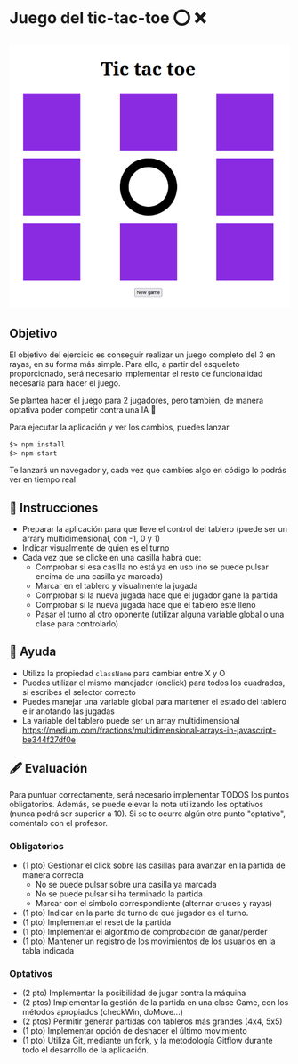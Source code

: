 # Juego del tic-tac-toe ⭕ ❌

![](screenshot.png)

## Objetivo
El objetivo del ejercicio es conseguir realizar un juego completo del 3 en rayas, en su forma más simple.
Para ello, a partir del esqueleto proporcionado, será necesario implementar el resto de funcionalidad necesaria para hacer el juego.

Se plantea hacer el juego para 2 jugadores, pero también, de manera optativa poder competir contra una IA 🤖

Para ejecutar la aplicación y ver los cambios, puedes lanzar
```
$> npm install
$> npm start
```

Te lanzará un navegador y, cada vez que cambies algo en código lo podrás ver en tiempo real

## 📑 Instrucciones
- Preparar la aplicación para que lleve el control del tablero (puede ser un arrary multidimensional, con -1, 0 y 1)
- Indicar visualmente de quien es el turno
- Cada vez que se clicke en una casilla habrá que:
  - Comprobar si esa casilla no está ya en uso (no se puede pulsar encima de una casilla ya marcada)
  - Marcar en el tablero y visualmente la jugada
  - Comprobar si la nueva jugada hace que el jugador gane la partida
  - Comprobar si la nueva jugada hace que el tablero esté lleno
  - Pasar el turno al otro oponente (utilizar alguna variable global o una clase para controlarlo)

## 🤫 Ayuda
- Utiliza la propiedad `className` para cambiar entre X y O
- Puedes utilizar el mismo manejador (onclick) para todos los cuadrados, si escribes el selector correcto
- Puedes manejar una variable global para mantener el estado del tablero e ir anotando las jugadas
- La variable del tablero puede ser un array multidimensional https://medium.com/fractions/multidimensional-arrays-in-javascript-be344f27df0e

## 🖋️ Evaluación
Para puntuar correctamente, será necesario implementar TODOS los puntos obligatorios. Además, se puede elevar la nota utilizando los optativos (nunca podrá ser superior a 10).
Si se te ocurre algún otro punto "optativo", coméntalo con el profesor.

### Obligatorios
- (1 pto) Gestionar el click sobre las casillas para avanzar en la partida de manera correcta
  - No se puede pulsar sobre una casilla ya marcada
  - No se puede pulsar si ha terminado la partida
  - Marcar con el símbolo correspondiente (alternar cruces y rayas)
- (1 pto) Indicar en la parte de turno de qué jugador es el turno.
- (1 pto) Implementar el reset de la partida
- (1 pto) Implementar el algoritmo de comprobación de ganar/perder
- (1 pto) Mantener un registro de los movimientos de los usuarios en la tabla indicada

### Optativos
- (2 pto) Implementar la posibilidad de jugar contra la máquina
- (2 ptos) Implementar la gestión de la partida en una clase Game, con los métodos apropiados (checkWin, doMove...)
- (2 ptos) Permitir generar partidas con tableros más grandes (4x4, 5x5)
- (1 pto) Implementar opción de deshacer el último movimiento
- (1 pto) Utiliza Git, mediante un fork, y la metodología Gitflow durante todo el desarrollo de la aplicación.

